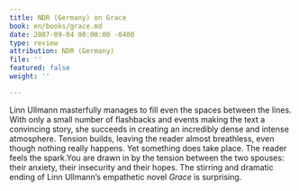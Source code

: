 ```yaml
---
title: NDR (Germany) on Grace
book: en/books/grace.md
date: 2007-09-04 00:00:00 -0400
type: review
attribution: NDR (Germany)
file: ''
featured: false
weight: ''

---
```

Linn Ullmann masterfully manages to fill even the spaces between the lines. With only a small number of flashbacks and events making the text a convincing story, she succeeds in creating an incredibly dense and intense atmosphere. Tension builds, leaving the reader almost breathless, even though nothing really happens. Yet something does take place. The reader feels the spark.You are drawn in by the tension between the two spouses: their anxiety, their insecurity and their hopes. The stirring and dramatic ending of Linn Ullmann’s empathetic novel _Grace_ is surprising.